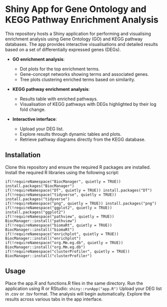 # Shiny App for Gene Ontology and KEGG Pathway Enrichment Analysis

This repository hosts a Shiny application for performing and visualising enrichment analysis using Gene Ontology (GO) and KEGG pathway databases. The app provides interactive visualisations and detailed results based on a set of differentially expressed genes (DEGs). 


- **GO enrichment analysis**: 
  - Dot plots for the top enrichment terms.
  - Gene-concept networks showing terms and associated genes.
  - Tree plots clustering enriched terms based on similarity.

- **KEGG pathway enrichment analysis**: 
  - Results table with enriched pathways.
  - Visualisation of KEGG pathways with DEGs highlighted by their log fold change.

- **Interactive interface**:
  - Upload your DEG list.
  - Explore results through dynamic tables and plots.
  - Retrieve pathway diagrams directly from the KEGG database.


## Installation

Clone this repository and ensure the required R packages are installed. Install the required R libraries using the following script:

```
if(!requireNamespace("BiocManager", quietly = TRUE)) install.packages("BiocManager")
if(!requireNamespace("DT", quietly = TRUE)) install.packages("DT")
if(!requireNamespace("tidyverse", quietly = TRUE)) install.packages("tidyverse")
if(!requireNamespace("png", quietly = TRUE)) install.packages("png")
if(!requireNamespace("ggplot2", quietly = TRUE)) install.packages("ggplot2")
if(!requireNamespace("pathview", quietly = TRUE)) BiocManager::install("pathview")
if(!requireNamespace("biomaRt", quietly = TRUE)) BiocManager::install("biomaRt")
if(!requireNamespace("enrichplot", quietly = TRUE)) BiocManager::install("enrichplot")
if(!requireNamespace("org.Mm.eg.db", quietly = TRUE)) BiocManager::install("org.Mm.eg.db")
if(!requireNamespace("clusterProfiler", quietly = TRUE)) BiocManager::install("clusterProfiler")
```

## Usage

Place the app.R and functions.R files in the same directory. Run the application using R or RStudio: ```shiny::runApp("app.R")```
Upload your DEG list in .csv or .tsv format. The analysis will begin automatically. Explore the results across various tabs in the app interface.
